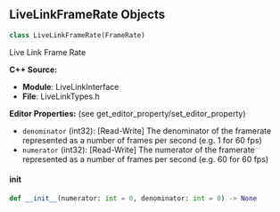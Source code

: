 ## LiveLinkFrameRate Objects

```python
class LiveLinkFrameRate(FrameRate)
```

Live Link Frame Rate

**C++ Source:**

- **Module**: LiveLinkInterface
- **File**: LiveLinkTypes.h

**Editor Properties:** (see get_editor_property/set_editor_property)

- ``denominator`` (int32):  [Read-Write] The denominator of the framerate represented as a number of frames per second (e.g. 1 for 60 fps)
- ``numerator`` (int32):  [Read-Write] The numerator of the framerate represented as a number of frames per second (e.g. 60 for 60 fps)

<a id="unreal.LiveLinkFrameRate.__init__"></a>

#### __init__

```python
def __init__(numerator: int = 0, denominator: int = 0) -> None
```

<a id="unreal.SubjectMetadata"></a>